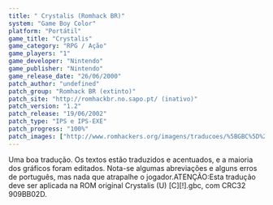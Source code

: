 ```yaml
---
title: " Crystalis (Romhack BR)"
system: "Game Boy Color"
platform: "Portátil"
game_title: "Crystalis"
game_category: "RPG / Ação"
game_players: "1"
game_developer: "Nintendo"
game_publisher: "Nintendo"
game_release_date: "26/06/2000"
patch_author: "undefined"
patch_group: "Romhack BR (extinto)"
patch_site: "http://romhackbr.no.sapo.pt/ (inativo)"
patch_version: "1.2"
patch_release: "19/06/2002"
patch_type: "IPS e IPS-EXE"
patch_progress: "100%"
patch_images: ["http://www.romhackers.org/imagens/traducoes/%5BGBC%5D%20Crystalis%20-%20Romhack%20BR%20-%201.png","http://www.romhackers.org/imagens/traducoes/%5BGBC%5D%20Crystalis%20-%20Romhack%20BR%20-%202.png","http://www.romhackers.org/imagens/traducoes/%5BGBC%5D%20Crystalis%20-%20Romhack%20BR%20-%203.png"]
---
```

Uma boa tradução. Os textos estão traduzidos e acentuados, e a maioria dos gráficos foram editados. Nota-se algumas abreviações e alguns erros de português, mas nada que atrapalhe o jogador.ATENÇÃO:Esta tradução deve ser aplicada na ROM original Crystalis (U) [C][!].gbc, com CRC32 909BB02D.
